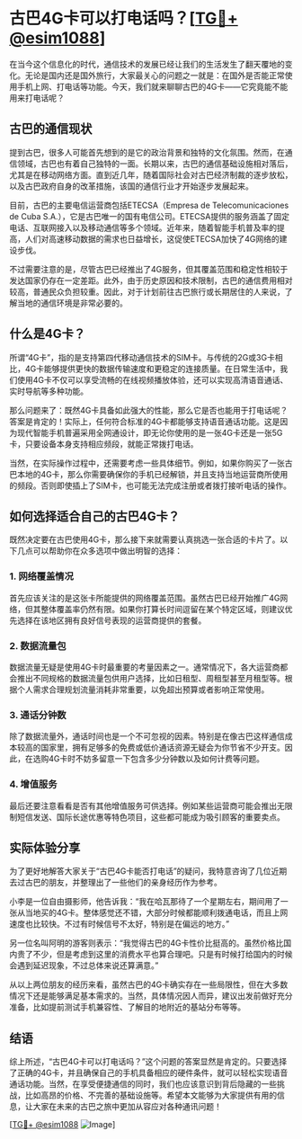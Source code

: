 # 古巴4G卡可以打电话吗？[[TG💪+ @esim1088](https://t.me/s/esim1088)]

在当今这个信息化的时代，通信技术的发展已经让我们的生活发生了翻天覆地的变化。无论是国内还是国外旅行，大家最关心的问题之一就是：在国外是否能正常使用手机上网、打电话等功能。今天，我们就来聊聊古巴的4G卡——它究竟能不能用来打电话呢？

## 古巴的通信现状

提到古巴，很多人可能首先想到的是它的政治背景和独特的文化氛围。然而，在通信领域，古巴也有着自己独特的一面。长期以来，古巴的通信基础设施相对落后，尤其是在移动网络方面。直到近几年，随着国际社会对古巴经济制裁的逐步放松，以及古巴政府自身的改革措施，该国的通信行业才开始逐步发展起来。

目前，古巴的主要电信运营商包括ETECSA（Empresa de Telecomunicaciones de Cuba S.A.），它是古巴唯一的国有电信公司。ETECSA提供的服务涵盖了固定电话、互联网接入以及移动通信等多个领域。近年来，随着智能手机普及率的提高，人们对高速移动数据的需求也日益增长，这促使ETECSA加快了4G网络的建设步伐。

不过需要注意的是，尽管古巴已经推出了4G服务，但其覆盖范围和稳定性相较于发达国家仍存在一定差距。此外，由于历史原因和技术限制，古巴的通信费用相对较高，普通民众负担较重。因此，对于计划前往古巴旅行或长期居住的人来说，了解当地的通信环境是非常必要的。

## 什么是4G卡？

所谓“4G卡”，指的是支持第四代移动通信技术的SIM卡。与传统的2G或3G卡相比，4G卡能够提供更快的数据传输速度和更稳定的连接质量。在日常生活中，我们使用4G卡不仅可以享受流畅的在线视频播放体验，还可以实现高清语音通话、实时导航等多种功能。

那么问题来了：既然4G卡具备如此强大的性能，那么它是否也能用于打电话呢？答案是肯定的！实际上，任何符合标准的4G卡都能够支持语音通话功能。这是因为现代智能手机普遍采用全网通设计，即无论你使用的是一张4G卡还是一张5G卡，只要设备本身支持相应频段，就能正常拨打电话。

当然，在实际操作过程中，还需要考虑一些具体细节。例如，如果你购买了一张古巴本地的4G卡，那么你需要确保你的手机已经解锁，并且支持当地运营商所使用的频段。否则即使插上了SIM卡，也可能无法完成注册或者拨打接听电话的操作。

## 如何选择适合自己的古巴4G卡？

既然决定要在古巴使用4G卡，那么接下来就需要认真挑选一张合适的卡片了。以下几点可以帮助你在众多选项中做出明智的选择：

### 1. 网络覆盖情况

首先应该关注的是这张卡所能提供的网络覆盖范围。虽然古巴已经开始推广4G网络，但其整体覆盖率仍然有限。如果你打算长时间逗留在某个特定区域，则建议优先选择在该地区拥有良好信号表现的运营商提供的套餐。

### 2. 数据流量包

数据流量无疑是使用4G卡时最重要的考量因素之一。通常情况下，各大运营商都会推出不同规格的数据流量包供用户选择，比如日租型、周租型甚至月租型等。根据个人需求合理规划流量消耗非常重要，以免超出预算或者影响正常使用。

### 3. 通话分钟数

除了数据流量外，通话时间也是一个不可忽视的因素。特别是在像古巴这样通信成本较高的国家里，拥有足够多的免费或低价通话资源无疑会为你节省不少开支。因此，在选购4G卡时不妨多留意一下包含多少分钟数以及如何计费等问题。

### 4. 增值服务

最后还要注意看看是否有其他增值服务可供选择。例如某些运营商可能会推出无限制短信发送、国际长途优惠等特色项目，这些都可能成为吸引顾客的重要卖点。

## 实际体验分享

为了更好地解答大家关于“古巴4G卡能否打电话”的疑问，我特意咨询了几位近期去过古巴的朋友，并整理出了一些他们的亲身经历作为参考。

小李是一位自由摄影师，他告诉我：“我在哈瓦那待了一个星期左右，期间用了一张从当地买的4G卡。整体感觉还不错，大部分时候都能顺利拨通电话，而且上网速度也比较快。不过有时候信号不太好，特别是在偏远的地方。”

另一位名叫阿明的游客则表示：“我觉得古巴的4G卡性价比挺高的。虽然价格比国内贵了不少，但是考虑到这里的消费水平也算合理吧。只是有时候打给国内的时候会遇到延迟现象，不过总体来说还算满意。”

从以上两位朋友的经历来看，虽然古巴的4G卡确实存在一些局限性，但在大多数情况下还是能够满足基本需求的。当然，具体情况因人而异，建议出发前做好充分准备，比如提前测试手机兼容性、了解目的地附近的基站分布等等。

## 结语

综上所述，“古巴4G卡可以打电话吗？”这个问题的答案显然是肯定的。只要选择了正确的4G卡，并且确保自己的手机具备相应的硬件条件，就可以轻松实现语音通话功能。当然，在享受便捷通信的同时，我们也应该意识到背后隐藏的一些挑战，比如高昂的价格、不完善的基础设施等。希望本文能够为大家提供有用的信息，让大家在未来的古巴之旅中更加从容应对各种通讯问题！

[[TG💪+ @esim1088](https://t.me/s/esim1088) ![Image](https://i.postimg.cc/4NQfJmqS/Snipaste-2025-05-13-00-14-12.png)]